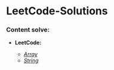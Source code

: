 # LeetCode-Solutions

### **Content solve:**

- **LeetCode:**

     - [*Array*](https://github.com/hoangtien2k3qx1/LeetCode-Solutions/tree/main/Array)
     - [*String*]()
 